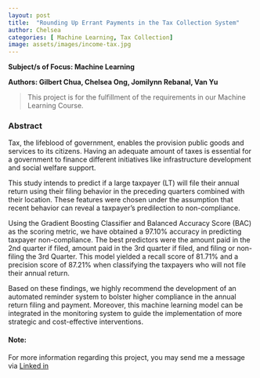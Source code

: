 ```yaml
---
layout: post
title:  "Rounding Up Errant Payments in the Tax Collection System"
author: Chelsea
categories: [ Machine Learning, Tax Collection]
image: assets/images/income-tax.jpg
---
```

**Subject/s of Focus: Machine Learning**

**Authors: Gilbert Chua, Chelsea Ong, Jomilynn Rebanal, Van Yu**

>This project is for the fulfillment of the requirements in our Machine Learning Course.

### Abstract
Tax, the lifeblood of government, enables the provision public goods and services to its citizens. Having an adequate amount of taxes is essential for a government to finance different initiatives like infrastructure development and social welfare support.

This study intends to predict if a large taxpayer (LT) will file their annual return using their filing behavior in the preceding quarters combined with their location. These features were chosen under the assumption that recent behavior can reveal a taxpayer’s predilection to non-compliance.

Using the Gradient Boosting Classifier and Balanced Accuracy Score (BAC) as the scoring metric, we have obtained a 97.10% accuracy in predicting taxpayer non-compliance. The best predictors were the amount paid in the 2nd quarter if filed, amount paid in the 3rd quarter if filed, and filing or non-filing the 3rd Quarter. This model yielded a recall score of 81.71% and a precision score of 87.21% when classifying the taxpayers who will not file their annual return.

Based on these findings, we highly recommend the development of an automated reminder system to bolster higher compliance in the annual return filing and payment. Moreover, this machine learning model can be integrated in the monitoring system to guide the implementation of more strategic and cost-effective interventions.

#### Note:
For more information regarding this project, you may send me a message via [Linked in](https://www.linkedin.com/in/ongchelseaanne)  